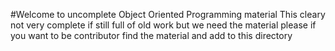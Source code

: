 #Welcome to uncomplete Object Oriented Programming material 
    This cleary not very complete if still full of old work but 
    we need the material please if you want to be contributor 
    find the material and add to this directory
